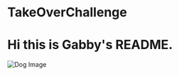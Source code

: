 # TakeOverChallenge

# Hi this is Gabby's README.

![Dog Image](https://www.akc.org/wp-content/uploads/2019/03/AdobeStock_491912561-1024x576.jpeg)
